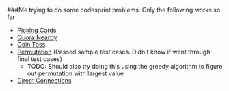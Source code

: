 ###Me trying to do some codesprint problems. Only the following works so far

* [Picking Cards][]
* [Quora Nearby][]
* [Coin Toss][]
* [Permutation][] (Passed sample test cases. Didn't know if went through final test cases)
    * TODO: Should also try doing this using the greedy algorithm to figure out permutation with largest value
* [Direct Connections][]

[Picking Cards]: http://cs2.interviewstreet.com/recruit/challenges/solve/view/4f0a70674f380/4effeea14e3a7
[Quora Nearby]: http://cs2.interviewstreet.com/recruit/challenges/solve/view/4f0a70674f380/4f05b1d07b989
[Coin Toss]: http://cs2.interviewstreet.com/recruit/challenges/solve/view/4f0a70674f380/4eff8af9879d1
[Permutation]: http://cs2.interviewstreet.com/recruit/challenges/solve/view/4f0a70674f380/4f060bda3929a
[Direct Connections]: http://cs2.interviewstreet.com/recruit/challenges/solve/view/4f0a70674f380/4f000909cf26d